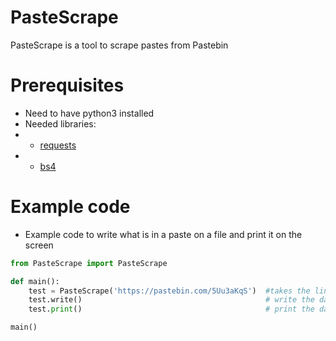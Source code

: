# PasteScrape
PasteScrape is a tool to scrape pastes from Pastebin

# Prerequisites
- Need to have python3 installed
- Needed libraries:
- - [requests]( http://docs.python-requests.org/en/master/)
- - [bs4](https://www.crummy.com/software/BeautifulSoup/bs4/doc/)

# Example code
- Example code to write what is in a paste on a file and print it on the screen
``` python
from PasteScrape import PasteScrape

def main():
    test = PasteScrape('https://pastebin.com/5Uu3aKqS')  #takes the link of the paste you want to scrap
    test.write()                                         # write the data in a file
    test.print()                                         # print the data on the screen

main()

```

